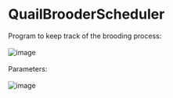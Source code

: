 # QuailBrooderScheduler
Program to keep track of the brooding process:
<BR><BR>
![image](https://github.com/inwtx/QuailBrooderScheduler/assets/32821617/cab49dd4-edfc-44ed-bd26-d70a11b7cad7)
<BR><BR>
Parameters:
<BR><BR>
![image](https://github.com/inwtx/QuailBrooderScheduler/assets/32821617/1eaf5be9-f9b4-4c37-8acc-099ccc1b4c53)
  
